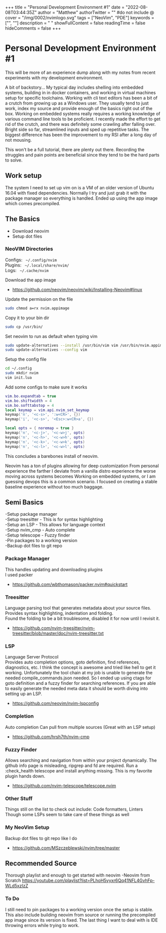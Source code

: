 +++
title = "Personal Development Environment #1"
date = "2022-08-08T03:44:35Z"
author = "Matthew"
authorTwitter = "" #do not include @
cover = "/img/0002/nvimlogo.svg"
tags = ["NeoVim", "PDE"]
keywords = ["", ""]
description = " "
showFullContent = false
readingTime = false
hideComments = false
+++
# Personal Development Environment #1

This will be more of an experience dump along with my notes from recent experiments with my development environment.

A bit of backstory...
My typical day includes shelling into embedded systems, building in in docker containers, and working in virtual machines setup for specific toolchains. Working with cli text editors has been a bit of a crutch from growing up as a Windows user. They usually tend to just work, index my source and provide enough of the basics right out of the box. Working on embedded systems really requires a working knowledge of various command line tools to be proficient. I recently made the effort to get rid of the crutch, and there was definitely some crawling after falling over. Bright side so far, streamlined inputs and sped up repetitive tasks. The biggest difference has been the improvement to my RSI after a long day of not mousing.

This won't be a full tutorial, there are plenty out there. 
Recording the struggles and pain points are beneficial since they tend to be the hard parts to solve. 

## Work setup
The system I need to set up vim on is a VM of an older version of Ubuntu 16.04 with fixed dependencies.
Normally I try and just grab it with the package manager so everything is handled. Ended up using the app image which comes precompiled.

## The Basics
- Download neovim
- Setup dot files

### NeoVIM Directories
Configs: ``` ~/.config/nvim```  
Plugins: ``` ~/.local/share/nvim/```  
Logs: ``` ~/.cache/nvim```

Download the app image
- https://github.com/neovim/neovim/wiki/Installing-Neovim#linux

Update the permission on the file
```bash
sudo chmod a=rx nvim.appimage
```

Copy it to your bin dir
```bash
sudo cp /usr/bin/
```

Set neovim to run as default when typing vim
```bash
sudo update-alternatives --install /usr/bin/vim vim /usr/bin/nvim.appimage 60
sudo update-alternatives --config vim
```

Setup the config file
```bash
cd ~/.config
sudo mkdir nvim
vim init.lua
```

Add some configs to make sure it works
```lua
vim.bo.expandtab = true
vim.bo.shiftwidth = 4
vim.bo.softtabstop = 4
local keymap = vim.api.nvim_set_keymap
keymap('n', '<c-s>', ':w<CR>', {})
keymap('i', '<c-s>', '<Esc>:w<CR>a', {})

local opts = { noremap = true }
keymap('n', '<c-j>', '<c-w>j', opts)
keymap('n', '<c-h>', '<c-w>h', opts)
keymap('n', '<c-k>', '<c-w>k', opts)
keymap('n', '<c-l>', '<c-w>l', opts)
```

This concludes a barebones install of neovim.

Neovim has a ton of plugins allowing for deep customization
From personal experience the farther I deviate from a vanilla distro experience the worse moving across systems becomes
Working on embedded systems, or I am guessing devops this is a common scenario.
I focused on creating a stable baseline experience without too much baggage.

## Semi Basics
-Setup package manager  
-Setup treesitter - This is for syntax highlighting  
-Setup an LSP - This allows for language context  
-Setup nvim_cmp - Auto complete  
-Setup telescope - Fuzzy finder  
-Pin packages to a working version  
-Backup dot files to git repo  

### Package Manager
This handles updating and downloading plugins  
I used packer
- https://github.com/wbthomason/packer.nvim#quickstart

### Treesitter
Language parsing tool that generates metadata about your source files.  
Provides syntax highlighting, indentation and folding.  
Found the folding to be a bit troublesome, disabled it for now until I revisit it.  
- https://github.com/nvim-treesitter/nvim-treesitter/blob/master/doc/nvim-treesitter.txt

### LSP
Language Server Protocol  
Provides auto completion options, goto definition, find references, diagnostics, etc.
I think the concept is awesome and tried like hell to get it working.
Unfortunately the tool chain at my job is unable to generate the needed compile_commands.json needed.
So I ended up using ctags for goto definition and a fuzzy finder for searching references.
If you are able to easily generate the needed meta data it should be worth diving into setting up an LSP.  
- https://github.com/neovim/nvim-lspconfig

### Completion
Auto completion
Can pull from multiple sources (Great with an LSP setup)
- https://github.com/hrsh7th/nvim-cmp

### Fuzzy Finder
Allows searching and navigation from within your project dynamically.
The github info page is misleading, ripgrep and fd are required.
Run a :check_health telescope and install anything missing.
This is my favorite plugin hands down.
- https://github.com/nvim-telescope/telescope.nvim

### Other Stuff
Things still on the list to check out include:
Code formatters, Linters  
Though some LSPs  seem to take care of these things as well 

### My NeoVim Setup
Backup dot files to git repo like I do
- https://github.com/MSzczeblewski/nvim/tree/master

## Recommended Source
Thorough playlist and enough to get started with neovim
-Neovim from Scratch https://youtube.com/playlist?list=PLhoH5vyxr6Qq41NFL4GvhFp-WLd5xzIzZ

### To Do
I still need to pin packages to a working version once the setup is stable. 
This also include building neovim from source or running the precompiled app image since its version is fixed.
The last thing I want to deal with is IDE throwing errors while trying to work.
